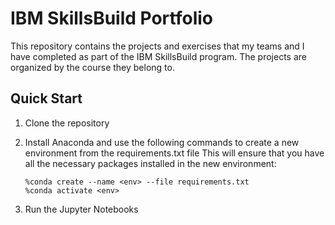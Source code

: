 # IBM SkillsBuild Portfolio

This repository contains the projects and exercises that my teams and I have completed as part of the IBM SkillsBuild program. The projects are organized by the course they belong to.

## Quick Start

1. Clone the repository
2. Install Anaconda and use the following commands to create a new environment from the requirements.txt file
This will ensure that you have all the necessary packages installed in the new environment:

    ```
    %conda create --name <env> --file requirements.txt
    %conda activate <env>
    ```

3. Run the Jupyter Notebooks

